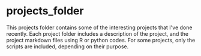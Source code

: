 # projects_folder
This projects folder contains some of the interesting projects that I've done recently. Each project folder includes a description of the project, and the project markdown files using R or python codes. For some projects, only the scripts are included, depending on their purpose. 
